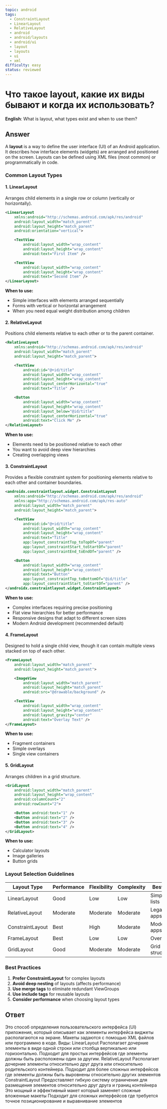 ```yaml
---
topic: android
tags:
  - ConstraintLayout
  - LinearLayout
  - RelativeLayout
  - android
  - android/layouts
  - android/ui
  - layout
  - layouts
  - ui
  - xml
difficulty: easy
status: reviewed
---
```


# Что такое layout, какие их виды бывают и когда их использовать?

**English**: What is layout, what types exist and when to use them?

## Answer

A **layout** is a way to define the user interface (UI) of an Android application. It describes how interface elements (widgets) are arranged and positioned on the screen. Layouts can be defined using XML files (most common) or programmatically in code.

### Common Layout Types

#### 1. LinearLayout

Arranges child elements in a single row or column (vertically or horizontally).

```xml
<LinearLayout
    xmlns:android="http://schemas.android.com/apk/res/android"
    android:layout_width="match_parent"
    android:layout_height="match_parent"
    android:orientation="vertical">

    <TextView
        android:layout_width="wrap_content"
        android:layout_height="wrap_content"
        android:text="First Item" />

    <TextView
        android:layout_width="wrap_content"
        android:layout_height="wrap_content"
        android:text="Second Item" />
</LinearLayout>
```

**When to use:**
- Simple interfaces with elements arranged sequentially
- Forms with vertical or horizontal arrangement
- When you need equal weight distribution among children

#### 2. RelativeLayout

Positions child elements relative to each other or to the parent container.

```xml
<RelativeLayout
    xmlns:android="http://schemas.android.com/apk/res/android"
    android:layout_width="match_parent"
    android:layout_height="match_parent">

    <TextView
        android:id="@+id/title"
        android:layout_width="wrap_content"
        android:layout_height="wrap_content"
        android:layout_centerHorizontal="true"
        android:text="Title" />

    <Button
        android:layout_width="wrap_content"
        android:layout_height="wrap_content"
        android:layout_below="@id/title"
        android:layout_centerHorizontal="true"
        android:text="Click Me" />
</RelativeLayout>
```

**When to use:**
- Elements need to be positioned relative to each other
- You want to avoid deep view hierarchies
- Creating overlapping views

#### 3. ConstraintLayout

Provides a flexible constraint system for positioning elements relative to each other and container boundaries.

```xml
<androidx.constraintlayout.widget.ConstraintLayout
    xmlns:android="http://schemas.android.com/apk/res/android"
    xmlns:app="http://schemas.android.com/apk/res-auto"
    android:layout_width="match_parent"
    android:layout_height="match_parent">

    <TextView
        android:id="@+id/title"
        android:layout_width="wrap_content"
        android:layout_height="wrap_content"
        android:text="Title"
        app:layout_constraintTop_toTopOf="parent"
        app:layout_constraintStart_toStartOf="parent"
        app:layout_constraintEnd_toEndOf="parent" />

    <Button
        android:layout_width="wrap_content"
        android:layout_height="wrap_content"
        android:text="Button"
        app:layout_constraintTop_toBottomOf="@id/title"
        app:layout_constraintStart_toStartOf="parent" />
</androidx.constraintlayout.widget.ConstraintLayout>
```

**When to use:**
- Complex interfaces requiring precise positioning
- Flat view hierarchies for better performance
- Responsive designs that adapt to different screen sizes
- Modern Android development (recommended default)

#### 4. FrameLayout

Designed to hold a single child view, though it can contain multiple views stacked on top of each other.

```xml
<FrameLayout
    android:layout_width="match_parent"
    android:layout_height="match_parent">

    <ImageView
        android:layout_width="match_parent"
        android:layout_height="match_parent"
        android:src="@drawable/background" />

    <TextView
        android:layout_width="wrap_content"
        android:layout_height="wrap_content"
        android:layout_gravity="center"
        android:text="Overlay Text" />
</FrameLayout>
```

**When to use:**
- Fragment containers
- Simple overlays
- Single view containers

#### 5. GridLayout

Arranges children in a grid structure.

```xml
<GridLayout
    android:layout_width="match_parent"
    android:layout_height="wrap_content"
    android:columnCount="2"
    android:rowCount="2">

    <Button android:text="1" />
    <Button android:text="2" />
    <Button android:text="3" />
    <Button android:text="4" />
</GridLayout>
```

**When to use:**
- Calculator layouts
- Image galleries
- Button grids

### Layout Selection Guidelines

| Layout Type | Performance | Flexibility | Complexity | Best For |
|-------------|------------|-------------|------------|----------|
| LinearLayout | Good | Low | Low | Simple lists |
| RelativeLayout | Moderate | Moderate | Moderate | Legacy apps |
| ConstraintLayout | Best | High | Moderate | Modern apps |
| FrameLayout | Best | Low | Low | Overlays |
| GridLayout | Good | Moderate | Moderate | Grid structures |

### Best Practices

1. **Prefer ConstraintLayout** for complex layouts
2. **Avoid deep nesting** of layouts (affects performance)
3. **Use merge tags** to eliminate redundant ViewGroups
4. **Use include tags** for reusable layouts
5. **Consider performance** when choosing layout types

## Ответ

Это способ определения пользовательского интерфейса (UI) приложения, который описывает как элементы интерфейса виджеты располагаются на экране. Макеты задаются с помощью XML файлов или программно в коде. Виды: LinearLayout Располагает дочерние элементы в виде одной строки или столбца вертикально или горизонтально. Подходит для простых интерфейсов где элементы должны быть расположены один за другим. RelativeLayout Располагает дочерние элементы относительно друг друга или относительно родительского контейнера. Подходит для более сложных интерфейсов где элементы должны быть выровнены относительно других элементов ConstraintLayout Предоставляет гибкую систему ограничения для размещения элементов относительно друг друга и границ контейнера Это мощный и эффективный макет который заменяет сложные вложенные макеты Подходит для сложных интерфейсов где требуется точное позиционирование и выравнивание элементов

